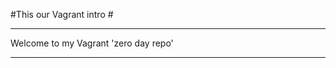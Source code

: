  #This our Vagrant intro #
  ************************
Welcome to my Vagrant 'zero day repo'
  ************************
